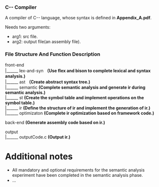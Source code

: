### C-- Compiler

A compiler of C-- language, whose syntax is defined in **Appendix_A.pdf**.

Needs two arguments: 

+ arg1: src file.
+ arg2: output file(an assembly file).



### File Structure And Function Description

front-end   
	|\_\_\_\_\_\_ lex-and-syn **（Use flex and bison to complete lexical and syntax analysis.)**  
	|\_\_\_\_\_\_ ast **（Create abstract syntax tree.)**  
	|\_\_\_\_\_\_ semantic **(Complete semantic analysis and generate ir during semantic analysis.)**  
	|\_\_\_\_\_\_ st **(Create the symbol table and implement operations on the symbol table.)**  
	|\_\_\_\_\_\_ ir **(Define the structure of ir and implement the generation of ir.)**  
	|\_\_\_\_\_\_ optimizaton **(Complete ir optimization based on framework code.)**  

back-end **(Generate assembly code based on ir.)**  

output  
	|\_\_\_\_\_\_ outputCode.c **(Output ir.)**  



# Additional notes

+ All mandatory and optional requirements for the semantic analysis experiment have been completed in the semantic analysis phase.
+ ...
